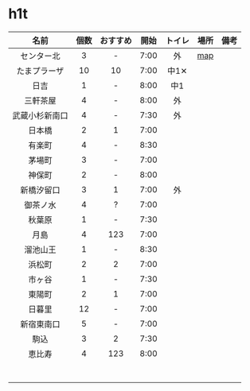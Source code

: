 # h1t

|名前|個数|おすすめ|開始|トイレ|場所|備考|
|:-:|:-:|:-:|:-:|:-:|:-:|:-:|
|センター北|3|-|7:00|外|[map](https://goo.gl/maps/5rQJAigqMmDuRknXA)||
|たまプラーザ|10|10|7:00|中1✕|||
|日吉|1|-|8:00|中1|||
|三軒茶屋|4|-|8:00|外|||
|武蔵小杉新南口|4|-|7:30|外|||
|日本橋|2|1|7:00||||
|有楽町|4|-|8:30||||
|茅場町|3|-|7:00||||
|神保町|2|-|8:00||||
|新橋汐留口|3|1|7:00|外|||
|御茶ノ水|4|?|7:00||||
|秋葉原|1|-|7:30||||
|月島|4|123|7:00||||
|溜池山王|1|-|8:30||||
|浜松町|2|2|7:00||||
|市ヶ谷|1|-|7:30||||
|東陽町|2|1|7:00||||
|日暮里|12|-|7:00||||
|新宿東南口|5|-|7:00||||
|駒込|3|2|7:30||||
|恵比寿|4|123|8:00||||
||||||||
||||||||
||||||||
||||||||
||||||||
||||||||
||||||||


